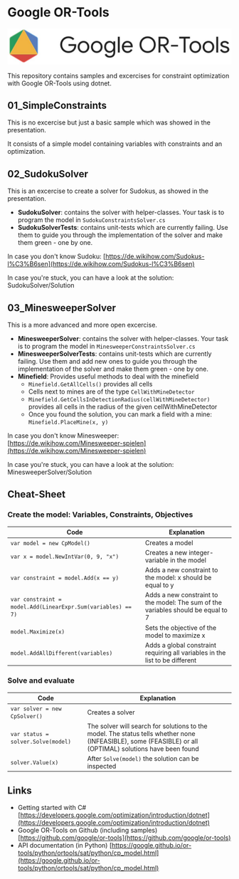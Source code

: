 # Google OR-Tools

![Google OR-Tools](Images/google-or-tools.jpg)

This repository contains samples and excercises for constraint optimization with Google OR-Tools using dotnet. 


## 01_SimpleConstraints
This is no excercise but just a basic sample which was showed in the presentation.

It consists of a simple model containing variables with constraints and an optimization. 

## 02_SudokuSolver
This is an excercise to create a solver for Sudokus, as showed in the presentation.
* **SudokuSolver**: contains the solver with helper-classes. Your task is to program the model in `SudokuConstraintsSolver.cs`
* **SudokuSolverTests**: contains unit-tests which are currently failing. Use them to guide you through the implementation of the solver and make them green - one by one.

In case you don't know Sudoku: [https://de.wikihow.com/Sudokus-l%C3%B6sen](https://de.wikihow.com/Sudokus-l%C3%B6sen)

In case you're stuck, you can have a look at the solution: SudokuSolver/Solution

## 03_MinesweeperSolver
This is a more advanced and more open excercise. 
* **MinesweeperSolver**: contains the solver with helper-classes. Your task is to program the model in `MinesweeperConstraintsSolver.cs`
* **MinesweeperSolverTests**: contains unit-tests which are currently failing. Use them and add new ones to guide you through the implementation of the solver and make them green - one by one.
* **Minefield**: Provides useful methods to deal with the minefield
  * `Minefield.GetAllCells()` provides all cells
  * Cells next to mines are of the type `CellWithMineDetector`
  * `Minefield.GetCellsInDetectionRadius(cellWithMineDetector)` provides all cells in the radius of the given cellWithMineDetector
  * Once you found the solution, you can mark a field with a mine: `Minefield.PlaceMine(x, y)`

In case you don't know Minesweeper: [https://de.wikihow.com/Minesweeper-spielen](https://de.wikihow.com/Minesweeper-spielen)

In case you're stuck, you can have a look at the solution: MinesweeperSolver/Solution

## Cheat-Sheet
### Create the model: Variables, Constraints, Objectives
|Code|Explanation|
|----|----|
|`var model = new CpModel()`|Creates a model|
|`var x = model.NewIntVar(0, 9, "x")`|Creates a new integer-variable in the model|
|`var constraint = model.Add(x == y)`|Adds a new constraint to the model: x should be equal to y|
|`var constraint = model.Add(LinearExpr.Sum(variables) == 7)`|Adds a new constraint to the model: The sum of the variables should be equal to 7|
|`model.Maximize(x)`|Sets the objective of the model to maximize x|
|`model.AddAllDifferent(variables)`|Adds a global constraint requiring all variables in the list to be different|

### Solve and evaluate
|Code|Explanation|
|----|----|
|`var solver = new CpSolver()`|Creates a solver|
|`var status = solver.Solve(model)`|The solver will search for solutions to the model. The status tells whether none (INFEASIBLE), some (FEASIBLE) or all (OPTIMAL) solutions have been found|
|`solver.Value(x)`|After `Solve(model)` the solution can be inspected|

## Links
- Getting started with C# [https://developers.google.com/optimization/introduction/dotnet](https://developers.google.com/optimization/introduction/dotnet)
- Google OR-Tools on Github (including samples) [https://github.com/google/or-tools](https://github.com/google/or-tools)
- API documentation (in Python) [https://google.github.io/or-tools/python/ortools/sat/python/cp_model.html](https://google.github.io/or-tools/python/ortools/sat/python/cp_model.html)

